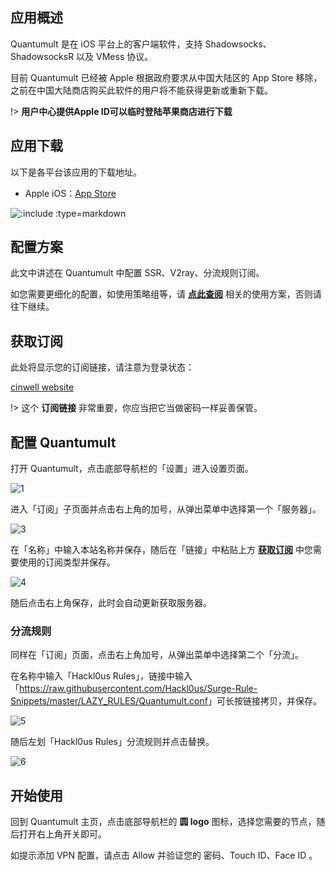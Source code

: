 ## 应用概述

Quantumult 是在 iOS 平台上的客户端软件，支持 Shadowsocks、ShadowsocksR 以及 VMess 协议。

目前 Quantumult 已经被 Apple 根据政府要求从中国大陆区的 App Store 移除，之前在中国大陆商店购买此软件的用户将不能获得更新或重新下载。

!> **用户中心提供Apple ID可以临时登陆苹果商店进行下载**

## 应用下载

以下是各平台该应用的下载地址。

- Apple iOS：[App Store](https://itunes.apple.com/us/app/quantumult/id1252015438?ls=1&mt=8)

![](/getsoft?type=Quantumult ':include :type=markdown')

## 配置方案

此文中讲述在 Quantumult 中配置 SSR、V2ray、分流规则订阅。

如您需要更细化的配置，如使用策略组等，请 **[点此查阅](/iOS/Quantumult_conf.md)** 相关的使用方案，否则请往下继续。

## 获取订阅

此处将显示您的订阅链接，请注意为登录状态：

[cinwell website](/sublink?type=quantumult_sub ':include :type=markdown')

!> 这个 **订阅链接** 非常重要，你应当把它当做密码一样妥善保管。

## 配置 Quantumult

打开 Quantumult，点击底部导航栏的「设置」进入设置页面。

![1](https://i.loli.net/2019/01/11/5c382573c80a9.jpeg ':size=200')

进入「订阅」子页面并点击右上角的加号，从弹出菜单中选择第一个「服务器」。

![3](https://i.loli.net/2019/01/11/5c3828b395d90.png ':size=200')

在「名称」中输入本站名称并保存，随后在「链接」中粘贴上方 **[获取订阅](#获取订阅)** 中您需要使用的订阅类型并保存。

![4](https://i.loli.net/2019/01/11/5c382b0171a12.jpeg ':size=600')

随后点击右上角保存，此时会自动更新获取服务器。

### 分流规则

同样在「订阅」页面，点击右上角加号，从弹出菜单中选择第二个「分流」。

在名称中输入「Hackl0us Rules」，链接中输入「<https://raw.githubusercontent.com/Hackl0us/Surge-Rule-Snippets/master/LAZY_RULES/Quantumult.conf>」可长按链接拷贝，并保存。

![5](https://i.loli.net/2019/01/11/5c382e0a2969c.jpeg ':size=600')

随后左划「Hackl0us Rules」分流规则并点击替换。

![6](https://i.loli.net/2019/01/11/5c382ec662425.jpeg ':size=400')

## 开始使用

回到 Quantumult 主页，点击底部导航栏的 **圆 logo** 图标，选择您需要的节点，随后打开右上角开关即可。

如提示添加 VPN 配置，请点击 Allow 并验证您的 密码、Touch ID、Face ID 。
